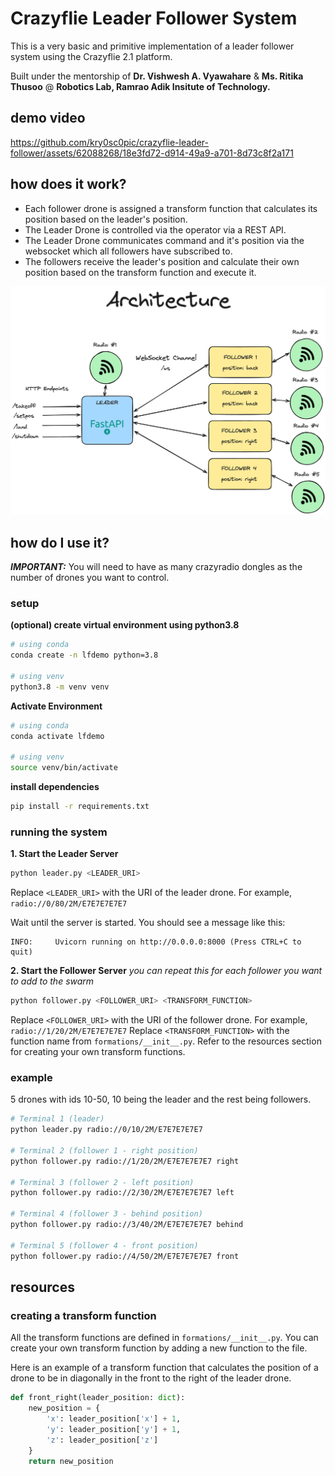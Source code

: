 # Crazyflie Leader Follower System
This is a very basic and primitive implementation of a leader follower system using the Crazyflie 2.1 platform. 

Built under the mentorship of **Dr. Vishwesh A. Vyawahare** &  **Ms. Ritika Thusoo**  @ **Robotics Lab, Ramrao Adik Insitute of Technology.**

## demo video
https://github.com/kry0sc0pic/crazyflie-leader-follower/assets/62088268/18e3fd72-d914-49a9-a701-8d73c8f2a171



## how does it work?
- Each follower drone is assigned a transform function that calculates its position based on the leader's position.
- The Leader Drone is controlled via the operator via a REST API.
- The Leader Drone communicates command and it's position via the websocket which all followers have subscribed to.
- The followers receive the leader's position and calculate their own position based on the transform function and execute it.

![Architecture](docs/architecture.png)


## how do I use it?
***IMPORTANT:*** You will need to have as many crazyradio dongles as the number of drones you want to control.

### setup 
**(optional) create virtual environment using python3.8**
```bash
# using conda
conda create -n lfdemo python=3.8

# using venv
python3.8 -m venv venv

```

**Activate Environment**
```bash
# using conda
conda activate lfdemo

# using venv
source venv/bin/activate
```

**install dependencies**
```bash
pip install -r requirements.txt
```

### running the system

**1. Start the Leader Server**
```bash
python leader.py <LEADER_URI>
```

Replace `<LEADER_URI>` with the URI of the leader drone. For example, `radio://0/80/2M/E7E7E7E7E7`

Wait until the server is started. You should see a message like this:
```
INFO:     Uvicorn running on http://0.0.0.0:8000 (Press CTRL+C to quit)
```

**2. Start the Follower Server**
_you can repeat this for each follower you want to add to the swarm_
```bash
python follower.py <FOLLOWER_URI> <TRANSFORM_FUNCTION>
```

Replace `<FOLLOWER_URI>` with the URI of the follower drone. For example, `radio://1/20/2M/E7E7E7E7E7`
Replace `<TRANSFORM_FUNCTION>` with the function name from `formations/__init__.py`. Refer to the resources section for creating your own transform functions.

### example
5 drones with ids 10-50, 10 being the leader and the rest being followers. 
```bash
# Terminal 1 (leader)
python leader.py radio://0/10/2M/E7E7E7E7E7

# Terminal 2 (follower 1 - right position)
python follower.py radio://1/20/2M/E7E7E7E7E7 right

# Terminal 3 (follower 2 - left position)
python follower.py radio://2/30/2M/E7E7E7E7E7 left

# Terminal 4 (follower 3 - behind position)
python follower.py radio://3/40/2M/E7E7E7E7E7 behind

# Terminal 5 (follower 4 - front position)
python follower.py radio://4/50/2M/E7E7E7E7E7 front
```

## resources
### creating a transform function
All the transform functions are defined in `formations/__init__.py`. You can create your own transform function by adding a new function to the file.

Here is an example of a transform function that calculates the position of a drone to be in diagonally in the front to the right of the leader drone.
```python
def front_right(leader_position: dict):
    new_position = {
        'x': leader_position['x'] + 1,
        'y': leader_position['y'] + 1,
        'z': leader_position['z']
    }
    return new_position
``` 

